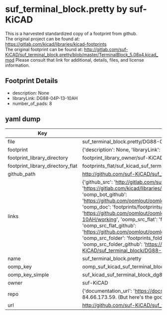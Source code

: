 # suf_terminal_block.pretty by suf-KiCAD  
This is a harvested standardized copy of a footprint from github.  
The original project can be found at:  
https://gitlab.com/kicad/libraries/kicad-footprints  
The original footprint can be found at:
http://gitlab.com/suf-KiCAD/suf_terminal_block.pretty/blob/master/TerminalBlock_5.08x4.kicad_mod
Please consult that link for additional, details, files, and license information.  
## Footprint Details
* description: None  
* libraryLink: DG88-04P-13-10AH  
* number_of_pads: 8  
## yaml dump  
| Key | Value |  
| --- | --- |  
| file | suf_terminal_block.pretty/DG88-04P-13-10AH.kicad_mod |  
| footprint | {'description': None, 'libraryLink': 'DG88-04P-13-10AH', 'number_of_pads': 8} |  
| footprint_library_directory | footprint_library_owner/suf-KiCAD_suf_terminal_block.pretty |  
| footprint_library_directory_flat | footprints_flat/suf_kicad_suf_terminal_block_dg88_04p_13_10ah/working |  
| github_path | http://github.com/suf-KiCAD/suf_terminal_block.pretty/blob/master/DG88-04P-13-10AH.kicad_mod |  
| links | {'github_src': 'http://gitlab.com/suf-KiCAD/suf_terminal_block.pretty/blob/master/TerminalBlock_5.08x4.kicad_mod', 'github_src_repo': 'https://gitlab.com/kicad/libraries/kicad-footprints', 'oomp_bot': 'footprints/suf_kicad_suf_terminal_block_dg88_04p_13_10ah/working', 'oomp_bot_github': 'https://github.com/oomlout/oomlout_oomp_footprint_bot/tree/main/footprints/suf_kicad_suf_terminal_block_dg88_04p_13_10ah/working', 'oomp_doc': 'footprints/footprints/suf-KiCAD/suf_terminal_block/DG88-04P-13-10AH/working/', 'oomp_doc_github': 'https://github.com/oomlout/oomlout_oomp_footprint_doc/tree/main/footprints/footprints/suf-KiCAD/suf_terminal_block/DG88-04P-13-10AH/working', 'oomp_src_flat': 'footprints_flat/footprints_flat/suf_kicad_suf_terminal_block_dg88_04p_13_10ah/working', 'oomp_src_flat_github': 'https://github.com/oomlout/oomlout_oomp_footprint_src/tree/main/footprints_flat/suf_kicad_suf_terminal_block_dg88_04p_13_10ah/working', 'oomp_src_folder': 'footprints_folder/footprints_folder/suf-KiCAD/suf_terminal_block/DG88-04P-13-10AH/working', 'oomp_src_folder_github': 'https://github.com/oomlout/oomlout_oomp_footprint_src/tree/main/footprints_folder/suf-KiCAD/suf_terminal_block/DG88-04P-13-10AH/working'} |  
| name | suf_terminal_block.pretty |  
| oomp_key | oomp_suf_kicad_suf_terminal_block_dg88_04p_13_10ah |  
| oomp_key_simple | suf_kicad_suf_terminal_block_dg88_04p_13_10ah |  
| owner | suf-KiCAD |  
| repo | {'documentation_url': 'https://docs.github.com/rest/overview/resources-in-the-rest-api#rate-limiting', 'message': "API rate limit exceeded for 84.66.173.59. (But here's the good news: Authenticated requests get a higher rate limit. Check out the documentation for more details.)"} |  
| url | http://github.com/suf-KiCAD/suf_terminal_block.pretty |  

